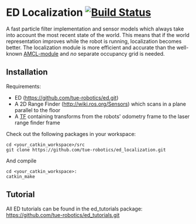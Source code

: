 ED Localization [![Build Status](https://travis-ci.org/tue-robotics/ed_localization.svg?branch=master)](https://travis-ci.org/tue-robotics/ed_localization)
======

A fast particle filter implementation and sensor models which always take into account the most recent state of the world. This means that if the world representation improves while the robot is running, localization becomes better. The localization module is more efficient and accurate than the well-known [AMCL-module](http://wiki.ros.org/amcl) and *no* separate occupancy grid is needed.

## Installation

Requirements:
* ED (https://github.com/tue-robotics/ed.git)
* A 2D Range Finder (http://wiki.ros.org/Sensors) which scans in a plane parallel to the floor
* A [TF](wiki.ros.org/tf) containing transforms from the robots' odometry frame to the laser range finder frame

Check out the following packages in your workspace:

    cd <your_catkin_workspace>/src
    git clone https://github.com/tue-robotics/ed_localization.git

And compile

    cd <your_catkin_workspace>:
    catkin_make
    
## Tutorial

All ED tutorials can be found in the ed_tutorials package: https://github.com/tue-robotics/ed_tutorials.git
